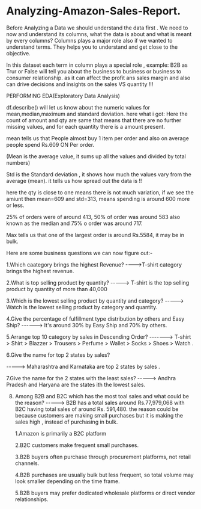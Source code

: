 # Analyzing-Amazon-Sales-Report.

Before Analyzing a Data we should understand the data first .
We need to now and understand its columns, what the data is about and what is meant by every columns?
Columns plays a major role also if we wanted to understand terms. They helps you to understand and get close to the objective.


In this dataset each term in column plays a special role , example: B2B as Trur or False will tell you about the business to business or business to consumer relationship.
as it can affect the profit ans sales margin and also can drive decisions and insights on the sales VS quantity !!!




PERFORMING EDA(Exploratory Data Analysis)


df.describe() will let us know about the numeric values for mean,median,maximum and standard deviation.
here what i got:
Here the count of amount and qty are same that means that there are no further missing values, and for each quantity there is a amount present.

mean tells us that People almost buy 1 item per order and also on average people spend Rs.609 ON Per order.

(Mean is the average value, it sums up all the values and divided by total numbers)

Std is the Standard deviation , it shows how much the values vary from the average (mean). it tells us how spread out the data is !!

here the qty is close to one means there is not much variation, if we see the amiunt then mean=609 and std=313, means spending is around 600 more or less.

25% of orders were of around 413, 50% of order was around 583 also known as the median and 75% o order was around 717.

Max tells us that one of the largest order is around Rs.5584, it may be in bulk.


Here are some business questions we can now figure out:-

1.Which caategory brings the highest Revenue?
---->T-shirt category brings the highest revenue.

2.What is top selling product by quantity?
-----> T-shirt is the top selling product by quantity of more than 40,000

3.Which is the lowest selling product by quantity and category?
-----> Watch is the lowest selling product by category and quantity.

4.Give the percentage of fulfillment type distribution by others and Easy Ship?
------> It's around 30% by Easy Ship and 70% by others.

5.Arrange top 10 category by sales in Descending Order? -------> T-shirt > Shirt > Blazzer > Trousers > Perfume > Wallet > Socks > Shoes > Watch .

6.Give the name for top 2 states by sales?

-----> Maharashtra and Karnataka are top 2 states by sales .

7.Give the name for the 2 states with the least sales?
-----> Andhra Pradesh and Haryana are the states ith the lowest sales.

8. Among B2B and B2C which has the most toal sales and what could be the reason?
-----> B2B has a total sales around Rs.77,979,068 with B2C having total sales of around Rs. 591,480.
   the reason could be because customers are making small purchases but it is making the sales high , instead of purchasing in bulk.

   1.Amazon is primarily a B2C platform
   
   2.B2C customers make frequent small purchases.
   
   3.B2B buyers often purchase through procurement platforms, not retail channels.
   
   4.B2B purchases are usually bulk but less frequent, so total volume may look smaller depending on the time frame.
   
   5.B2B buyers may prefer dedicated wholesale platforms or direct vendor relationships.

